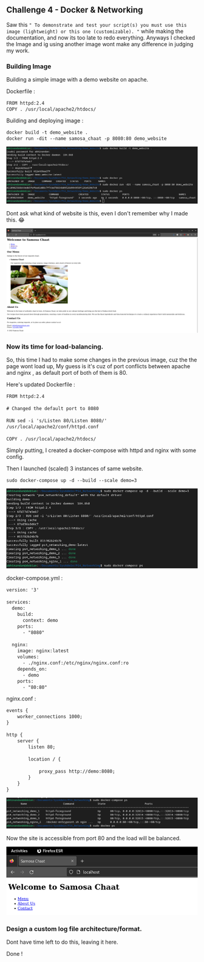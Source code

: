 ## Challenge 4 - Docker & Networking

Saw this ```" To demonstrate and test your script(s) you must use this image (lightweight) or this one (customizable). "``` while making the documentation, and now its too late to redo everything. Anyways I checked the Image and ig using another image wont make any difference in judging my work.

### Building Image

Building a simple image with a demo website on apache.

Dockerfile : 
~~~
FROM httpd:2.4
COPY . /usr/local/apache2/htdocs/
~~~

Building and deploying image :
~~~
docker build -t demo_website .
docker run -dit --name samosa_chaat -p 8080:80 demo_website
~~~

![ps](https://github.com/nandan645/SysAdmin/blob/main/PS4_Networking/Screenshot%20from%202024-01-10%2022-48-16.png)

Dont ask what kind of website is this, even I don't remember why I made this. 😂

![website](https://github.com/nandan645/SysAdmin/blob/main/PS4_Networking/Screenshot%20from%202024-01-10%2022-50-24.png)

### Now its time for load-balancing.

So, this time I had to make some changes in the previous image, cuz the the page wont load up, My guess is it's cuz of port conflicts between apache and nginx , as default port of both of them is 80.

Here's updated Dockerfile :
~~~
FROM httpd:2.4

# Changed the default port to 8080

RUN sed -i 's/Listen 80/Listen 8080/' /usr/local/apache2/conf/httpd.conf

COPY . /usr/local/apache2/htdocs/
~~~

Simply putting, I created a docker-compose with httpd and nginx with some config.

Then I launched (scaled) 3 instances of same website.

~~~
sudo docker-compose up -d --build --scale demo=3
~~~
![compose_up](https://github.com/nandan645/SysAdmin/blob/main/PS4_Networking/Screenshot%20from%202024-01-11%2003-41-54.png)

docker-compose.yml :
~~~
version: '3'

services:
  demo:
    build:
      context: demo
    ports:
      - "8080"

  nginx:
    image: nginx:latest
    volumes:
      - ./nginx.conf:/etc/nginx/nginx.conf:ro
    depends_on:
      - demo
    ports:
      - "80:80"

~~~

nginx.conf :

~~~
events {
    worker_connections 1000;
}

http {
    server {
        listen 80;

        location / {

            proxy_pass http://demo:8080;
        }
    }
}
~~~

![ps](https://github.com/nandan645/SysAdmin/blob/main/PS4_Networking/Screenshot%20from%202024-01-11%2003-43-13.png)

Now the site is accessible from port 80 and the load will be balanced.

![localhost](https://github.com/nandan645/SysAdmin/blob/main/PS4_Networking/Screenshot%20from%202024-01-11%2003-45-15.png)

### Design a custom log file architecture/format.

Dont have time left to do this, leaving it here.

Done !
